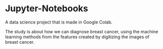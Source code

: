 # Jupyter-Notebooks
A data science project that is made in Google Colab.

The study is about how we can diagnose breast cancer, using the machine learning methods from the features created by digitizing the images of breast cancer.
